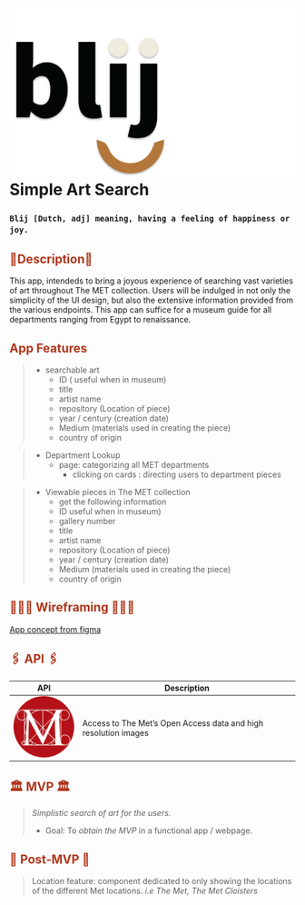 # <div align="left">![blij logo](src/images/logos/blij-logo.svg)Simple Art Search </div>

### `Blij [Dutch, adj] meaning, having a feeling of happiness or joy.`


## <div align="left" style='color: #b0371c'> 🏺Description🏺

<p>This app, intendeds to bring a joyous experience of searching vast varieties of art throughout The MET collection. Users will be indulged in not only the simplicity of the UI design, but also the extensive information provided from the various endpoints. This app can suffice for a museum guide for all departments ranging from Egypt to renaissance.</p>
 
## <div align="left" style='color: #b0371c'> App Features</div>

> - searchable art
>   - ID ( useful when in museum)
>   - title
>   - artist name
>   - repository (Location of piece)
>   - year / century (creation date)
>   - Medium (materials used in creating the piece)
>   - country of origin

> - Department Lookup
>   - page: categorizing all MET departments
>     - clicking on cards : directing users to department pieces

> - Viewable pieces in The MET collection
>   - get the following information
>   - ID useful when in museum)
>   - gallery number
>   - title
>   - artist name
>   - repository (Location of piece)
>   - year / century (creation date)
>   - Medium (materials used in creating the piece)
>   - country of origin

## <div align="left" style='color: #b0371c'> 👩🏽‍🎨 Wireframing 👩🏽‍🎨 </div>
[App concept from figma](https://www.figma.com/file/BfC5C6mooGmLaFA9xyI6Bm/Team-Blij-Style-Guide?node-id=120%3A3)


## <div align="left" style='color: #b0371c'> 🖇 API 🖇 </div>

| API                                                                        | Description                                                     |
| -------------------------------------------------------------------------- | --------------------------------------------------------------- |
| [![MET logo](src/images/logos/met-logo.png)](https://metmuseum.github.io/) | Access to The Met’s Open Access data and high resolution images |

## <div align="left" style='color: #b0371c'> 🏛 MVP 🏛</div>
>
> _Simplistic search of art for the users._
>
> - Goal: To _obtain the *MVP*_ in a functional app / webpage.

## <div align="left" style='color: #b0371c'> 🔮 Post-MVP 🔮 </div>
>
> Location feature: component dedicated to only showing the locations of the different Met locations. _i.e The Met, The Met Cloisters_
